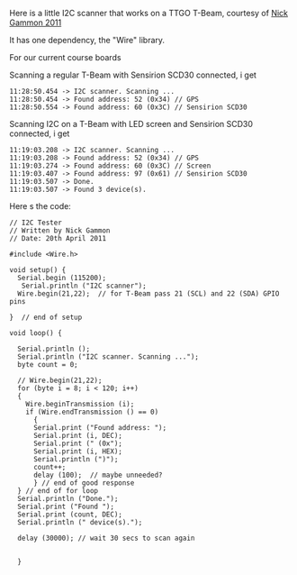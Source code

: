 Here is a little I2C scanner that works on a TTGO T-Beam,
courtesy of [Nick Gammon 2011](http://www.gammon.com.au/i2c)

It has one dependency, the "Wire" library.

For our current course boards

Scanning a regular T-Beam with Sensirion SCD30 connected, i get
```
11:28:50.454 -> I2C scanner. Scanning ...
11:28:50.454 -> Found address: 52 (0x34) // GPS
11:28:50.554 -> Found address: 60 (0x3C) // Sensirion SCD30
```

Scanning I2C on a T-Beam with LED screen and Sensirion SCD30 connected, i get
```
11:19:03.208 -> I2C scanner. Scanning ...
11:19:03.208 -> Found address: 52 (0x34) // GPS
11:19:03.274 -> Found address: 60 (0x3C) // Screen
11:19:03.407 -> Found address: 97 (0x61) // Sensirion SCD30
11:19:03.507 -> Done.
11:19:03.507 -> Found 3 device(s).
```

Here s the code:

```
// I2C Tester
// Written by Nick Gammon
// Date: 20th April 2011

#include <Wire.h>

void setup() {
  Serial.begin (115200);
   Serial.println ("I2C scanner");
  Wire.begin(21,22);  // for T-Beam pass 21 (SCL) and 22 (SDA) GPIO pins
  
}  // end of setup

void loop() {

  Serial.println ();
  Serial.println ("I2C scanner. Scanning ...");
  byte count = 0;

  // Wire.begin(21,22);  
  for (byte i = 8; i < 120; i++)
  {
    Wire.beginTransmission (i);
    if (Wire.endTransmission () == 0)
      {
      Serial.print ("Found address: ");
      Serial.print (i, DEC);
      Serial.print (" (0x");
      Serial.print (i, HEX);
      Serial.println (")");
      count++;
      delay (100);  // maybe unneeded?
      } // end of good response
  } // end of for loop
  Serial.println ("Done.");
  Serial.print ("Found ");
  Serial.print (count, DEC);
  Serial.println (" device(s).");
  
  delay (30000); // wait 30 secs to scan again
  
  
  }

```
